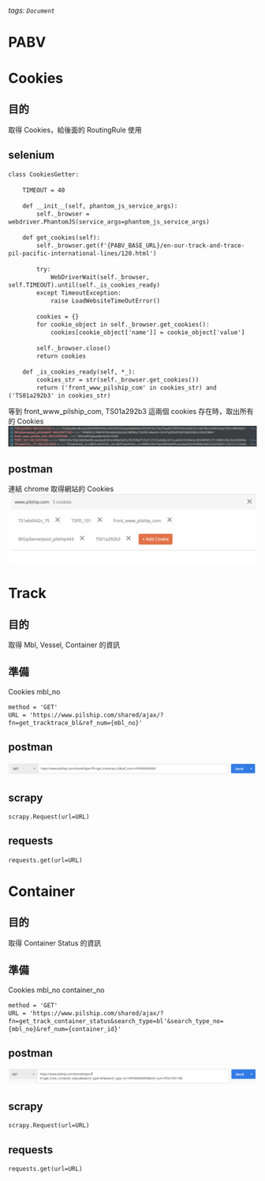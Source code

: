 ###### tags: `Document`

# PABV

Cookies
===
## 目的
取得 Cookies，給後面的 RoutingRule 使用

## selenium

```
class CookiesGetter:
    
    TIMEOUT = 40

    def __init__(self, phantom_js_service_args):
        self._browser = webdriver.PhantomJS(service_args=phantom_js_service_args)

    def get_cookies(self):
        self._browser.get(f'{PABV_BASE_URL}/en-our-track-and-trace-pil-pacific-international-lines/120.html')

        try:
            WebDriverWait(self._browser, self.TIMEOUT).until(self._is_cookies_ready)
        except TimeoutException:
            raise LoadWebsiteTimeOutError()

        cookies = {}
        for cookie_object in self._browser.get_cookies():
            cookies[cookie_object['name']] = cookie_object['value']

        self._browser.close()
        return cookies

    def _is_cookies_ready(self, *_):
        cookies_str = str(self._browser.get_cookies())
        return ('front_www_pilship_com' in cookies_str) and ('TS01a292b3' in cookies_str)
```

等到 front_www_pilship_com, TS01a292b3 這兩個 cookies 存在時，取出所有的 Cookies
![](./picture/Cookies.png)

## postman
連結 chrome 取得網站的 Cookies
![](./picture/Postman_cookies.png)

Track
===
## 目的
取得 Mbl, Vessel, Container 的資訊


## 準備
Cookies
mbl_no

```
method = 'GET'
URL = 'https://www.pilship.com/shared/ajax/?fn=get_tracktrace_bl&ref_num={mbl_no}'
```

## postman

![](./picture/Track.png)

## scrapy

```
scrapy.Request(url=URL)
```

## requests

```
requests.get(url=URL)
```

Container
===
## 目的
取得 Container Status 的資訊

## 準備
Cookies
mbl_no
container_no

```
method = 'GET'
URL = 'https://www.pilship.com/shared/ajax/?fn=get_track_container_status&search_type=bl'&search_type_no={mbl_no}&ref_num={container_id}'
```

## postman

![](./picture/Container.png)


## scrapy

```
scrapy.Request(url=URL)
```

## requests

```
requests.get(url=URL)
```
